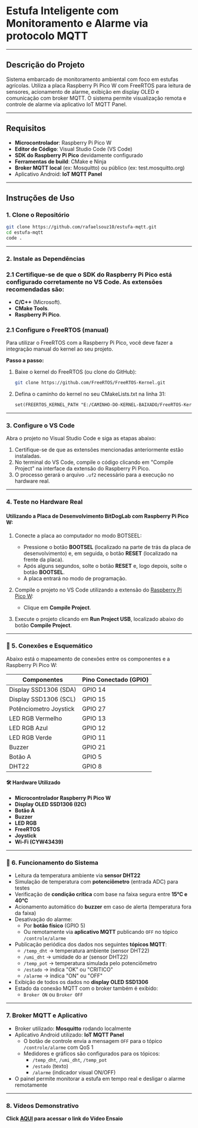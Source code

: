 # Estufa Inteligente com Monitoramento e Alarme via protocolo MQTT 

---

## Descrição do Projeto
Sistema embarcado de monitoramento ambiental com foco em estufas agrícolas. Utiliza a placa Raspberry Pi Pico W com FreeRTOS para leitura de sensores, acionamento de alarme, exibição em display OLED e comunicação com broker MQTT. O sistema permite visualização remota e controle de alarme via aplicativo IoT MQTT Panel.

---

## Requisitos

- **Microcontrolador**: Raspberry Pi Pico W
- **Editor de Código**: Visual Studio Code (VS Code)
- **SDK do Raspberry Pi Pico** devidamente configurado
- **Ferramentas de build**: CMake e Ninja
- **Broker MQTT local** (ex: Mosquitto) ou público (ex: test.mosquitto.org)
- Aplicativo Android: **IoT MQTT Panel**

---

## Instruções de Uso

### 1. Clone o Repositório
```bash
git clone https://github.com/rafaelsouz10/estufa-mqtt.git
cd estufa-mqtt
code .
```

---

### 2. Instale as Dependências

### 2.1 Certifique-se de que o SDK do Raspberry Pi Pico está configurado corretamente no VS Code. As extensões recomendadas são:

- **C/C++** (Microsoft).
- **CMake Tools**.
- **Raspberry Pi Pico**.

### 2.1 Configure o FreeRTOS (manual)

Para utilizar o FreeRTOS com a Raspberry Pi Pico, você deve fazer a integração manual do kernel ao seu projeto.

**Passo a passo:**

1. Baixe o kernel do FreeRTOS (ou clone do GitHub):
   ```bash
   git clone https://github.com/FreeRTOS/FreeRTOS-Kernel.git

2. Defina o caminho do kernel no seu CMakeLists.txt na linha 31:

    ```CMakeLists.txt
    set(FREERTOS_KERNEL_PATH "E:/CAMINHO-DO-KERNEL-BAIXADO/FreeRTOS-Kernel")

---

### 3. Configure o VS Code

Abra o projeto no Visual Studio Code e siga as etapas abaixo:

1. Certifique-se de que as extensões mencionadas anteriormente estão instaladas.
2. No terminal do VS Code, compile o código clicando em "Compile Project" na interface da extensão do Raspberry Pi Pico.
3. O processo gerará o arquivo `.uf2` necessário para a execução no hardware real.

---

### 4. Teste no Hardware Real

#### Utilizando a Placa de Desenvolvimento BitDogLab com Raspberry Pi Pico W:

1. Conecte a placa ao computador no modo BOTSEEL:
   - Pressione o botão **BOOTSEL** (localizado na parte de trás da placa de desenvolvimento) e, em seguida, o botão **RESET** (localizado na frente da placa).
   - Após alguns segundos, solte o botão **RESET** e, logo depois, solte o botão **BOOTSEL**.
   - A placa entrará no modo de programação.

2. Compile o projeto no VS Code utilizando a extensão do [Raspberry Pi Pico W](https://marketplace.visualstudio.com/items?itemName=raspberry-pi.raspberry-pi-pico):
   - Clique em **Compile Project**.

3. Execute o projeto clicando em **Run Project USB**, localizado abaixo do botão **Compile Project**.

---

### 🔌 5. Conexões e Esquemático
Abaixo está o mapeamento de conexões entre os componentes e a Raspberry Pi Pico W:

| **Componentes**        | **Pino Conectado (GPIO)** |
|------------------------|---------------------------|
| Display SSD1306 (SDA)  | GPIO 14                   |
| Display SSD1306 (SCL)  | GPIO 15                   |
| Potênciometro Joystick | GPIO 27                   |
| LED RGB Vermelho       | GPIO 13                   |
| LED RGB Azul           | GPIO 12                   |
| LED RGB Verde          | GPIO 11                   |
| Buzzer                 | GPIO 21                   |
| Botão A                | GPIO 5                    |
| DHT22                  | GPIO 8                    |

#### 🛠️ Hardware Utilizado
- **Microcontrolador Raspberry Pi Pico W**
- **Display OLED SSD1306 (I2C)**
- **Botão A**
- **Buzzer**
- **LED RGB**
- **FreeRTOS**
- **Joystick**
- **Wi-Fi (CYW43439)**

---

### 📌 6. Funcionamento do Sistema

- Leitura da temperatura ambiente via **sensor DHT22**
- Simulação de temperatura com **potenciômetro** (entrada ADC) para testes
- Verificação de **condição crítica** com base na faixa segura entre **15°C e 40°C**
- Acionamento automático do **buzzer** em caso de alerta (temperatura fora da faixa)
- Desativação do alarme:
  - Por **botão físico** (GPIO 5)
  - Ou remotamente via **aplicativo MQTT** publicando `OFF` no tópico `/controle/alarme`
- Publicação periódica dos dados nos seguintes **tópicos MQTT**:
  - `/temp_dht` → temperatura ambiente (sensor DHT22)
  - `/umi_dht` → umidade do ar (sensor DHT22)
  - `/temp_pot` → temperatura simulada pelo potenciômetro
  - `/estado` → indica "OK" ou "CRITICO"
  - `/alarme` → indica "ON" ou "OFF"
- Exibição de todos os dados no **display OLED SSD1306**
- Estado da conexão MQTT com o broker também é exibido:
  - `Broker ON` ou `Broker OFF`

---

### 7. Broker MQTT e Aplicativo

- Broker utilizado: **Mosquitto** rodando localmente
- Aplicativo Android utilizado: **IoT MQTT Panel**
  - O botão de controle envia a mensagem `OFF` para o tópico `/controle/alarme` com QoS 1
  - Medidores e gráficos são configurados para os tópicos:
    - `/temp_dht`, `/umi_dht`, `/temp_pot`
    - `/estado` (texto)
    - `/alarme` (indicador visual ON/OFF)
- O painel permite monitorar a estufa em tempo real e desligar o alarme remotamente

---

### 8. Vídeos Demonstrativo

**Click [AQUI](https://drive.google.com/file/d/1n5OE0JvYYrGcrIpVdzTJf6uPoj5HJ7dK/view?usp=sharing) para acessar o link do Vídeo Ensaio**
